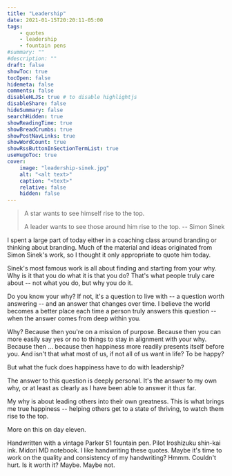 ```yaml
---
title: "Leadership"
date: 2021-01-15T20:20:11-05:00
tags:
    - quotes
    - leadership
    - fountain pens
#summary: ""
#description: ""
draft: false
showToc: true
tocOpen: false
hidemeta: false
comments: false
disableHLJS: true # to disable highlightjs
disableShare: false
hideSummary: false
searchHidden: true
showReadingTime: true
showBreadCrumbs: true
showPostNavLinks: true
showWordCount: true
showRssButtonInSectionTermList: true
useHugoToc: true
cover:
    image: "leadership-sinek.jpg"
    alt: "<alt text>"
    caption: "<text>"
    relative: false
    hidden: false
---
```


> A star wants to see himself rise to the top.
>
> A leader wants to see those around him rise to the top.
> -- Simon Sinek

I spent a large part of today either in a coaching class around branding or thinking about branding. Much of the material and ideas originated from Simon Sinek's work, so I thought it only appropriate to quote him today.

Sinek's most famous work is all about finding and starting from your why. Why is it that you do what it is that you do? That's what people truly care about -- not what you do, but why you do it.

Do you know your why? If not, it's a question to live with -- a question worth answering -- and an answer that changes over time. I believe the world becomes a better place each time a person truly answers this question -- when the answer comes from deep within you.

Why? Because then you're on a mission of purpose. Because then you can more easily say yes or no to things to stay in alignment with your why. Because then ... because then happiness more readily presents itself before you. And isn't that what most of us, if not all of us want in life? To be happy?

But what the fuck does happiness have to do with leadership?

The answer to this question is deeply personal. It's the answer to my own why, or at least as clearly as I have been able to answer it thus far.

My why is about leading others into their own greatness. This is what brings me true happiness -- helping others get to a state of thriving, to watch them rise to the top.

More on this on day eleven.

Handwritten with a vintage Parker 51 fountain pen. Pilot Iroshizuku shin-kai ink. Midori MD notebook. I like handwriting these quotes. Maybe it's time to work on the quality and consistency of my handwriting? Hmmm. Couldn't hurt. Is it worth it? Maybe. Maybe not.

